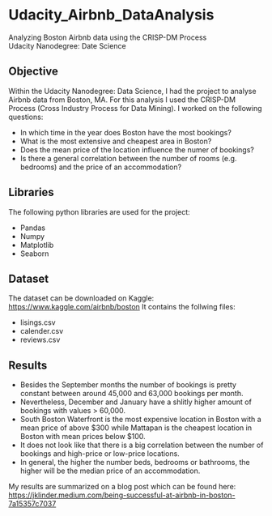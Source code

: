 # Udacity_Airbnb_DataAnalysis
Analyzing Boston Airbnb data using the CRISP-DM Process<br>
Udacity Nanodegree: Date Science

## Objective
Within the Udacity Nanodegree: Data Science, I had the project to analyse Airbnb data from Boston, MA. For this analysis I used the CRISP-DM Process (Cross Industry Process for Data Mining). I worked on the following questions: 

- In which time in the year does Boston have the most bookings?
- What is the most extensive and cheapest area in Boston?
-  Does the mean price of the location influence the numer of bookings?
- Is there a general correlation between the number of rooms (e.g. bedrooms) and the price of an accommodation?

## Libraries
The following python libraries are used for the project:
- Pandas
- Numpy
- Matplotlib
- Seaborn

## Dataset
The dataset can be downloaded on Kaggle: https://www.kaggle.com/airbnb/boston
It contains the follwing files:
- lisings.csv
- calender.csv
- reviews.csv

## Results
- Besides the September months the number of bookings is pretty constant between around 45,000 and 63,000 bookings per month. 
- Nevertheless, December and January have a shlitly higher amount of bookings with values > 60,000.
- South Boston Waterfront is the most expensive location in Boston with a mean price of above $300 while Mattapan is the cheapest location in Boston with mean prices below $100.
 - It does not look like that there is a big correlation between the number of bookings and high-price or low-price locations. 
- In general, the higher the number beds, bedrooms or bathrooms, the higher will be the median price of an accommodation. 

My results are summarized on a blog post which can be found here:  
https://jklinder.medium.com/being-successful-at-airbnb-in-boston-7a15357c7037
